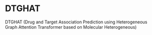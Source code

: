 # DTGHAT
 DTGHAT (Drug and Target Association Prediction using Heterogeneous Graph Attention Transformer based on Molecular Heterogeneous)
